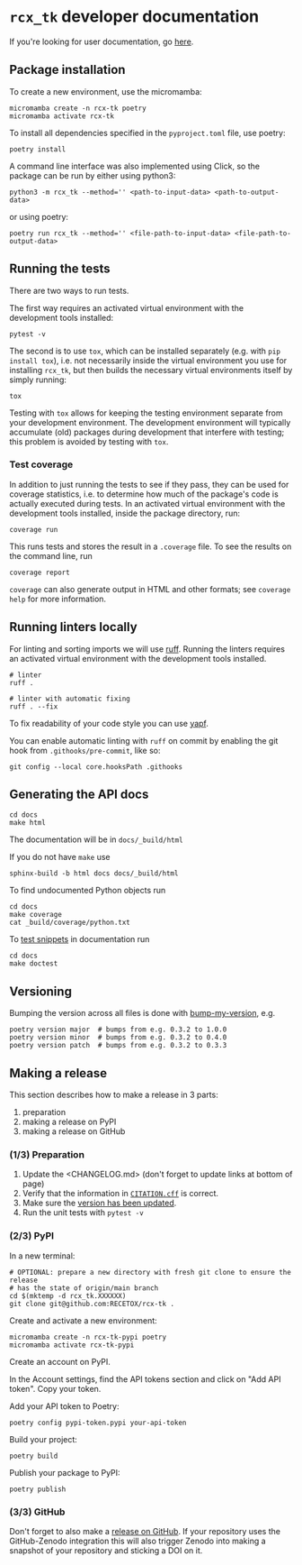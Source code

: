 # `rcx_tk` developer documentation

If you're looking for user documentation, go [here](README.md).

## Package installation

To create a new environment, use the micromamba:

```console
micromamba create -n rcx-tk poetry
micromamba activate rcx-tk
```
To install all dependencies specified in the `pyproject.toml` file, use poetry:

```console
poetry install
```

A command line interface was also implemented using Click, so the package can be run by either using python3:

```console
python3 -m rcx_tk --method='' <path-to-input-data> <path-to-output-data>
```

or using poetry:

```console
poetry run rcx_tk --method='' <file-path-to-input-data> <file-path-to-output-data>
```

## Running the tests

There are two ways to run tests.

The first way requires an activated virtual environment with the development tools installed:

```shell
pytest -v
```

The second is to use `tox`, which can be installed separately (e.g. with `pip install tox`), i.e. not necessarily inside the virtual environment you use for installing `rcx_tk`, but then builds the necessary virtual environments itself by simply running:

```shell
tox
```

Testing with `tox` allows for keeping the testing environment separate from your development environment.
The development environment will typically accumulate (old) packages during development that interfere with testing; this problem is avoided by testing with `tox`.

### Test coverage

In addition to just running the tests to see if they pass, they can be used for coverage statistics, i.e. to determine how much of the package's code is actually executed during tests.
In an activated virtual environment with the development tools installed, inside the package directory, run:

```shell
coverage run
```

This runs tests and stores the result in a `.coverage` file.
To see the results on the command line, run

```shell
coverage report
```

`coverage` can also generate output in HTML and other formats; see `coverage help` for more information.

## Running linters locally

For linting and sorting imports we will use [ruff](https://beta.ruff.rs/docs/). Running the linters requires an 
activated virtual environment with the development tools installed.

```shell
# linter
ruff .

# linter with automatic fixing
ruff . --fix
```

To fix readability of your code style you can use [yapf](https://github.com/google/yapf).

You can enable automatic linting with `ruff` on commit by enabling the git hook from `.githooks/pre-commit`, like so:

```shell
git config --local core.hooksPath .githooks
```

## Generating the API docs

```shell
cd docs
make html
```

The documentation will be in `docs/_build/html`

If you do not have `make` use

```shell
sphinx-build -b html docs docs/_build/html
```

To find undocumented Python objects run

```shell
cd docs
make coverage
cat _build/coverage/python.txt
```

To [test snippets](https://www.sphinx-doc.org/en/master/usage/extensions/doctest.html) in documentation run

```shell
cd docs
make doctest
```

## Versioning

Bumping the version across all files is done with [bump-my-version](https://github.com/callowayproject/bump-my-version), e.g.

```shell
poetry version major  # bumps from e.g. 0.3.2 to 1.0.0
poetry version minor  # bumps from e.g. 0.3.2 to 0.4.0
poetry version patch  # bumps from e.g. 0.3.2 to 0.3.3
```

## Making a release

This section describes how to make a release in 3 parts:

1. preparation
1. making a release on PyPI
1. making a release on GitHub

### (1/3) Preparation

1. Update the <CHANGELOG.md> (don't forget to update links at bottom of page)
2. Verify that the information in [`CITATION.cff`](CITATION.cff) is correct.
3. Make sure the [version has been updated](#versioning).
4. Run the unit tests with `pytest -v`

### (2/3) PyPI

In a new terminal:

```shell
# OPTIONAL: prepare a new directory with fresh git clone to ensure the release
# has the state of origin/main branch
cd $(mktemp -d rcx_tk.XXXXXX)
git clone git@github.com:RECETOX/rcx-tk .
```

Create and activate a new environment:

```console
micromamba create -n rcx-tk-pypi poetry
micromamba activate rcx-tk-pypi
```

Create an account on PyPI.

In the Account settings, find the API tokens section and click on "Add API token". Copy your token.

Add your API token to Poetry:

```console
poetry config pypi-token.pypi your-api-token
```

Build your project:

```console
poetry build
```

Publish your package to PyPI:

```console
poetry publish
```

### (3/3) GitHub

Don't forget to also make a [release on GitHub](https://github.com/RECETOX/rcx-tk/releases/new). If your repository uses the GitHub-Zenodo integration this will also trigger Zenodo into making a snapshot of your repository and sticking a DOI on it.